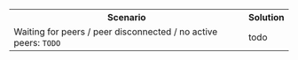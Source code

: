 <table>
  <tbody>
      <tr>
          <th style={{minWidth: 180 + 'px'}}>Scenario</th> 
          <th>Solution</th>
      </tr>
      <tr>
        <td>Waiting for peers / peer disconnected / no active peers: <code>TODO</code></td>
        <td>todo</td>
      </tr>
    </tbody>
</table>
